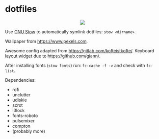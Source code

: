 dotfiles
========

<p align="center">
    <img src="https://github.com/mschlaipfer/dotfiles/raw/master/scrot.png">
</p>

Use [GNU Stow](https://www.gnu.org/software/stow/) to automatically symlink
dotfiles: `stow <dirname>`.

Wallpaper from https://www.pexels.com.

Awesome config adapted from https://gitlab.com/kofteistkofte/.
Keyboard layout widget due to https://github.com/giann/.

After installing fonts (`stow fonts`) run: `fc-cache -f -v` and check with
`fc-list`.

Dependencies:

  * rofi
  * unclutter
  * udiskie
  * scrot
  * i3lock
  * fonts-roboto
  * pulsemixer
  * compton
  * (probably more)
